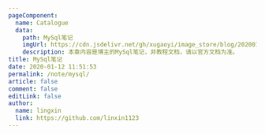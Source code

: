 ```yaml
---
pageComponent:
  name: Catalogue
  data:
    path: MySql笔记
    imgUrl: https://cdn.jsdelivr.net/gh/xugaoyi/image_store/blog/20200112120340.png
    description: 本章内容是博主的MySql笔记，非教程文档，请以官方文档为准。
title: MySql笔记
date: 2020-01-12 11:51:53
permalink: /note/mysql/
article: false
comment: false
editLink: false
author:
  name: lingxin
  link: https://github.com/linxin1123
---
```

